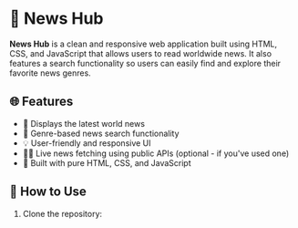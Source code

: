# 📰 News Hub

**News Hub** is a clean and responsive web application built using HTML, CSS, and JavaScript that allows users to read worldwide news. 
It also features a search functionality so users can easily find and explore their favorite news genres.

## 🌐 Features

- 📢 Displays the latest world news
- 🔎 Genre-based news search functionality
- 💡 User-friendly and responsive UI
- 🕵️‍♂️ Live news fetching using public APIs (optional - if you've used one)
- 🎨 Built with pure HTML, CSS, and JavaScript

## 🚀 How to Use

1. Clone the repository:

```bash

